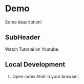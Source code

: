 # Demo 

Some description!

## SubHeader

Watch Tutorial on Youtube.

## Local Development

1. Open index.html in your browser.



